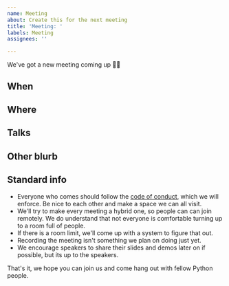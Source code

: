 ```yaml
---
name: Meeting
about: Create this for the next meeting
title: 'Meeting: '
labels: Meeting
assignees: ''

---
```


We've got a new meeting coming up 🎉😎

## When

## Where

## Talks

## Other blurb

## Standard info
* Everyone who comes should follow the [code of conduct](https://github.com/vancouver/vanpy/blob/master/code_of_conduct.md), which we will enforce. Be nice to each other and make a space we can all visit.
* We'll try to make every meeting a hybrid one, so people can can join remotely. We do understand that not everyone is comfortable turning up to a room full of people.
* If there is a room limit, we'll come up with a system to figure that out.
* Recording the meeting isn't something we plan on doing just yet.
* We encourage speakers to share their slides and demos later on if possible, but its up to the speakers.

That's it, we hope you can join us and come hang out with fellow Python people.
